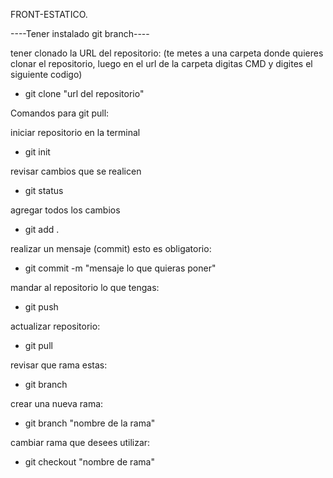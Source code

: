FRONT-ESTATICO.

----Tener instalado git branch----

tener clonado la URL del repositorio:
(te metes a una carpeta donde quieres clonar el repositorio, luego en el url de la carpeta digitas CMD y digites el siguiente codigo)
* git clone "url del repositorio"

Comandos para git pull:

iniciar repositorio en la terminal
* git init

revisar cambios que se realicen
* git status

agregar todos los cambios
* git add .

realizar un mensaje (commit) esto es obligatorio:
* git commit -m "mensaje lo que quieras poner"

mandar al repositorio lo que tengas:
* git push

actualizar repositorio:
* git pull

revisar que rama estas:
* git branch

crear una nueva rama:
* git branch "nombre de la rama"

cambiar rama que desees utilizar:
* git checkout "nombre de rama"